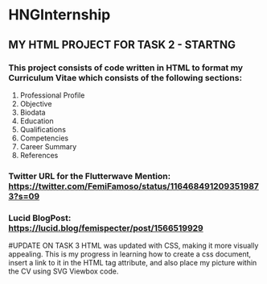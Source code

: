 # HNGInternship
## MY HTML PROJECT FOR TASK 2 - STARTNG
### This project consists of code written in HTML to format my Curriculum Vitae which consists of the following sections:
1. Professional Profile
2. Objective
3. Biodata
4. Education
5. Qualifications
6. Competencies
7. Career Summary
8. References
### Twitter URL for the Flutterwave Mention: https://twitter.com/FemiFamoso/status/1164684912093519873?s=09
### Lucid BlogPost: https://lucid.blog/femispecter/post/1566519929

#UPDATE ON TASK 3
HTML was updated with CSS, making it more visually appealing. This is my progress in learning how to create a css document, insert a link to it in the HTML tag attribute, and also place my picture within the CV using SVG Viewbox code.
